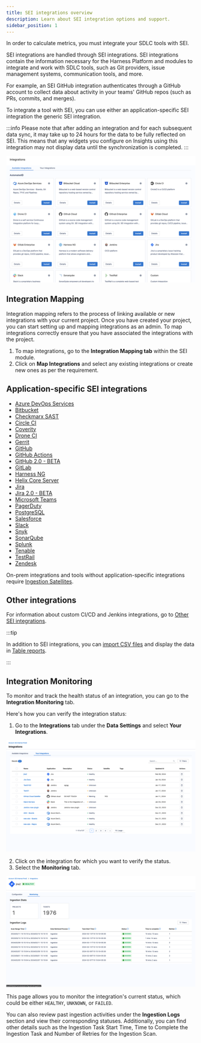 ```yaml
---
title: SEI integrations overview
description: Learn about SEI integration options and support.
sidebar_position: 1
---
```


In order to calculate metrics, you must integrate your SDLC tools with SEI.

SEI integrations are handled through SEI integrations. SEI integrations contain the information necessary for the Harness Platform and modules to integrate and work with SDLC tools, such as Git providers, issue management systems, communication tools, and more. 

For example, an SEI GitHub integration authenticates through a GitHub account to collect data about activity in your teams' GitHub repos (such as PRs, commits, and merges).

To integrate a tool with SEI, you can use either an application-specific SEI integration the generic SEI integration.

:::info
Please note that after adding an integration and for each subsequent data sync, it may take up to 24 hours for the data to be fully reflected on SEI. This means that any widgets you configure on Insights using this integration may not display data until the synchronization is completed.
:::

![](./static/integrations-overview.png)

## Integration Mapping

Integration mapping refers to the process of linking available or new integrations with your current project. Once you have created your project, you can start setting up and mapping integrations as an admin. To map integrations correctly ensure that you have associated the integrations with the project.

1. To map integrations, go to the **Integration Mapping tab** within the SEI module.
2. Click on **Map Integrations** and select any existing integrations or create new ones as per the requirement.

## Application-specific SEI integrations

* [Azure DevOps Services](/docs/software-engineering-insights/sei-integrations/automated-integrations/sei-integration-azure-devops)
* [Bitbucket](/docs/software-engineering-insights/sei-integrations/automated-integrations/sei-integration-bitbucket)
* [Checkmarx SAST](/docs/software-engineering-insights/sei-integrations/other-integrations/sei-integration-checkmarx)
* [Circle CI](/docs/software-engineering-insights/sei-integrations/automated-integrations/sei-integration-circleci)
* [Coverity](/docs/software-engineering-insights/sei-integrations/other-integrations/sei-integration-coverity)
* [Drone CI](/docs/software-engineering-insights/sei-integrations/automated-integrations/sei-integration-droneci)
* [Gerrit](/docs/software-engineering-insights/sei-integrations/other-integrations/sei-integration-gerrit)
* [GitHub](/docs/software-engineering-insights/sei-integrations/automated-integrations/sei-integration-github)
* [GitHub Actions](/docs/software-engineering-insights/sei-integrations/automated-integrations/sei-github-actions)
* [GitHub 2.0 - BETA](/docs/software-engineering-insights/early-access/integrations/sei-integration-github-easyonboarding)
* [GitLab](/docs/software-engineering-insights/sei-integrations/automated-integrations/sei-integration-gitlab)
* [Harness NG](/docs/software-engineering-insights/sei-integrations/automated-integrations/sei-integration-harnessng)
* [Helix Core Server](/docs/software-engineering-insights/sei-integrations/other-integrations/sei-integration-helix)
* [Jira](/docs/software-engineering-insights/sei-integrations/automated-integrations/sei-integration-jira)
* [Jira 2.0 - BETA](/docs/software-engineering-insights/early-access/integrations/sei-integration-jira-easyonboarding)
* [Microsoft Teams](/docs/software-engineering-insights/sei-integrations/other-integrations/sei-integration-ms-teams)
* [PagerDuty](/docs/software-engineering-insights/sei-integrations/other-integrations/sei-integration-pagerduty)
* [PostgreSQL](/docs/software-engineering-insights/sei-integrations/other-integrations/sei-integration-postgresql)
* [Salesforce](/docs/software-engineering-insights/sei-integrations/other-integrations/sei-integration-salesforce)
* [Slack](/docs/software-engineering-insights/sei-integrations/other-integrations/sei-integration-slack)
* [Snyk](/docs/software-engineering-insights/sei-integrations/other-integrations/sei-integration-snyk)
* [SonarQube](/docs/software-engineering-insights/sei-integrations/automated-integrations/sei-integration-sonarqube)
* [Splunk](/docs/software-engineering-insights/sei-integrations/other-integrations/sei-integration-splunk)
* [Tenable](/docs/software-engineering-insights/sei-integrations/other-integrations/sei-integration-tenable)
* [TestRail](/docs/software-engineering-insights/sei-integrations/automated-integrations/sei-integration-testrail)
* [Zendesk](/docs/software-engineering-insights/sei-integrations/other-integrations/sei-integration-zendesk)

On-prem integrations and tools without application-specific integrations require [Ingestion Satellites](/docs/software-engineering-insights/sei-ingestion-satellite/satellite-overview).

## Other integrations

For information about custom CI/CD and Jenkins integrations, go to [Other SEI integrations](/docs/software-engineering-insights/sei-integrations/semi-automated-integrations/jenkins-plugin).

:::tip

In addition to SEI integrations, you can [import CSV files](/docs/software-engineering-insights/sei-propels-scripts/tables) and display the data in [Table reports](/docs/software-engineering-insights/sei-propels-scripts/table-reports).

:::

## Integration Monitoring

To monitor and track the health status of an integration, you can go to the **Integration Monitoring** tab. 

Here's how you can verify the integration status:

1. Go to the **Integrations** tab under the **Data Settings** and select **Your Integrations**.

![](./static/integrations-tab.png)

2. Click on the integration for which you want to verify the status.
3. Select the **Monitoring** tab.

![](./static/integration-monitoring.png)

This page allows you to monitor the integration's current status, which could be either `HEALTHY`, `UNKNOWN`, or `FAILED`. 

You can also review past ingestion activities under the **Ingestion Logs** section and view their corresponding statuses. Additionally, you can find other details such as the Ingestion Task Start Time, Time to Complete the Ingestion Task and Number of Retries for the Ingestion Scan.
